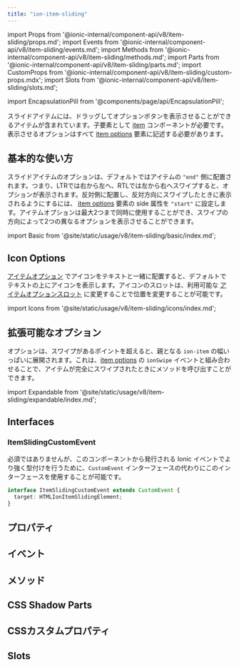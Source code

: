 ```yaml
---
title: "ion-item-sliding"
---
```

import Props from '@ionic-internal/component-api/v8/item-sliding/props.md';
import Events from '@ionic-internal/component-api/v8/item-sliding/events.md';
import Methods from '@ionic-internal/component-api/v8/item-sliding/methods.md';
import Parts from '@ionic-internal/component-api/v8/item-sliding/parts.md';
import CustomProps from '@ionic-internal/component-api/v8/item-sliding/custom-props.mdx';
import Slots from '@ionic-internal/component-api/v8/item-sliding/slots.md';

<head>
  <title>ion-item-sliding: Slide Buttons | Slide Right to Left</title>
  <meta name="description" content="ion-item-sliding コンポーネントには、ドラッグしてボタンを表示するアイテムが含まれています。スライドしたアイテムが左から右にスワイプされると、オプションが表示されます。" />
</head>

import EncapsulationPill from '@components/page/api/EncapsulationPill';


スライドアイテムには、ドラッグしてオプションボタンを表示させることができるアイテムが含まれています。子要素として [item](./item) コンポーネントが必要です。表示させるオプションはすべて [item options](./item-options) 要素に記述する必要があります。


## 基本的な使い方

スライドアイテムのオプションは、デフォルトではアイテムの `"end"` 側に配置されます。つまり、LTRでは右から左へ、RTLでは左から右へスワイプすると、オプションが表示されます。反対側に配置し、反対方向にスワイプしたときに表示されるようにするには、 [item options](./item-options) 要素の side 属性を `"start"` に設定します。アイテムオプションは最大2つまで同時に使用することができ、スワイプの方向によって2つの異なるオプションを表示させることができます。

import Basic from '@site/static/usage/v8/item-sliding/basic/index.md';

<Basic />


## Icon Options

[アイテムオプション](./item-option) でアイコンをテキストと一緒に配置すると、デフォルトでテキストの上にアイコンを表示します。アイコンのスロットは、利用可能な [アイテムオプションスロット](./item-option#slots) に変更することで位置を変更することが可能です。

import Icons from '@site/static/usage/v8/item-sliding/icons/index.md';

<Icons />


## 拡張可能なオプション

オプションは、スワイプがあるポイントを超えると、親となる `ion-item` の幅いっぱいに展開されます。これは、[item options](./item-options) の `ionSwipe` イベントと組み合わせることで、アイテムが完全にスワイプされたときにメソッドを呼び出すことができます。

import Expandable from '@site/static/usage/v8/item-sliding/expandable/index.md';

<Expandable />


## Interfaces

### ItemSlidingCustomEvent

必須ではありませんが、このコンポーネントから発行される Ionic イベントでより強く型付けを行うために、`CustomEvent` インターフェースの代わりにこのインターフェースを使用することが可能です。

```typescript
interface ItemSlidingCustomEvent extends CustomEvent {
  target: HTMLIonItemSlidingElement;
}
```

## プロパティ
<Props />

## イベント
<Events />

## メソッド
<Methods />

## CSS Shadow Parts
<Parts />

## CSSカスタムプロパティ
<CustomProps />

## Slots
<Slots />
